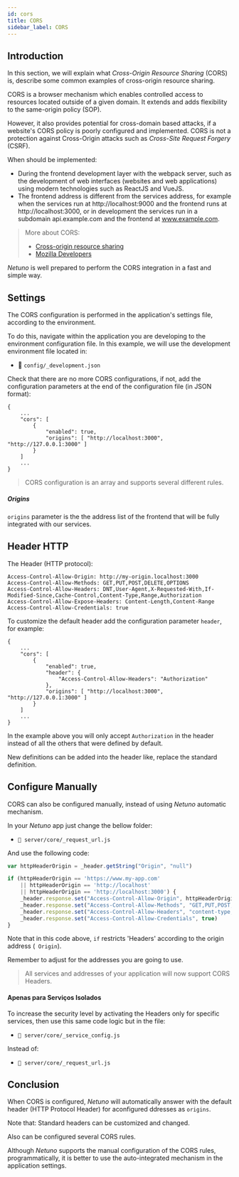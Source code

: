 ```yaml
---
id: cors
title: CORS
sidebar_label: CORS
---
```


## Introduction

In this section, we will explain what _Cross-Origin Resource Sharing_ (CORS) is, describe some common examples of cross-origin resource sharing.

CORS is a browser mechanism which enables controlled access to resources located outside of a given domain. It extends and adds flexibility to the same-origin policy (SOP). 

However, it also provides potential for cross-domain based attacks, if a website's CORS policy is poorly configured and implemented. CORS is not a protection against Cross-Origin attacks such as _Cross-Site Request Forgery_ (CSRF).

When should be implemented:

- During the frontend development layer with the webpack server, such as the development of web interfaces (websites and web applications) using modern technologies such as ReactJS and VueJS.
- The frontend address is different from the services address, for example when the services run at http://localhost:9000 and the frontend runs at http://localhost:3000, or in development the services run in a subdomain api.example.com and the frontend at www.example.com.

> More about CORS:
> - <a href="https://en.wikipedia.org/wiki/Cross-origin_resource_sharing" target="_blank">Cross-origin resource sharing</a>
> - <a href="https://developer.mozilla.org/en-US/docs/Web/HTTP/CORS" target="_blank">Mozilla Developers</a>

_Netuno_ is well prepared to perform the CORS integration in a fast and simple way.

## Settings

The CORS configuration is performed in the application's settings file, according to the environment.

To do this, navigate within the application you are developing to the environment configuration file. In this example, we will use the development environment file located in:

- 📂 `config/_development.json`

Check that there are no more CORS configurations, if not, add the configuration parameters at the end of the configuration file (in JSON format):

```
{
    ...
    "cors": [
        {
            "enabled": true,
            "origins": [ "http://localhost:3000", "http://127.0.0.1:3000" ]
        }
    ]
    ...
}
```

> CORS configuration is an array and supports several different rules.

##### Origins

`origins` parameter is the the address list of the frontend that will be fully integrated with our services.

## Header HTTP

The Header (HTTP protocol):

```
Access-Control-Allow-Origin: http://my-origin.localhost:3000
Access-Control-Allow-Methods: GET,PUT,POST,DELETE,OPTIONS
Access-Control-Allow-Headers: DNT,User-Agent,X-Requested-With,If-Modified-Since,Cache-Control,Content-Type,Range,Authorization
Access-Control-Allow-Expose-Headers: Content-Length,Content-Range
Access-Control-Allow-Credentials: true
```

To customize the default header add the configuration parameter `header`, for example:

```
{
    ...
    "cors": [
        {
            "enabled": true,
            "header": {
                "Access-Control-Allow-Headers": "Authorization"
            },
            "origins": [ "http://localhost:3000", "http://127.0.0.1:3000" ]
        }
    ]
    ...
}
```

In the example above you will only accept `Authorization` in the header instead of all the others that were defined by default.

New definitions can be added into the header like, replace the standard definition.

## Configure Manually

CORS can also be configured manually, instead of using _Netuno_ automatic mechanism.

In your _Netuno_ app just change the bellow folder:

- `📂 server/core/_request_url.js`

And use the following code:

```js
var httpHeaderOrigin = _header.getString("Origin", "null")

if (httpHeaderOrigin == 'https://www.my-app.com'
	|| httpHeaderOrigin == 'http://localhost'
	|| httpHeaderOrigin == 'http://localhost:3000') {
	_header.response.set("Access-Control-Allow-Origin", httpHeaderOrigin)
	_header.response.set("Access-Control-Allow-Methods", "GET,PUT,POST,DELETE,OPTIONS")
	_header.response.set("Access-Control-Allow-Headers", "content-type,x-requested-with,authorization")
	_header.response.set("Access-Control-Allow-Credentials", true)
}
```

Note that in this code above, `if` restricts 'Headers' according to the origin address (` Origin`).

Remember to adjust for the addresses you are going to use.

> All services and addresses of your application will now support CORS Headers.

#### Apenas para Serviços Isolados

To increase the security level by activating the Headers only for specific services, then use this same code logic but in the file:

- `📂 server/core/_service_config.js`

Instead of:

- `📂 server/core/_request_url.js`

## Conclusion

When CORS is configured, _Netuno_ will automatically answer with the default header (HTTP Protocol Header) for aconfigured ddresses as `origins`.

Note that: Standard headers can be customized and changed.

Also can be configured several CORS rules.

Although _Netuno_ supports the manual configuration of the CORS rules, programmatically, it is better to use the auto-integrated mechanism in the application settings.